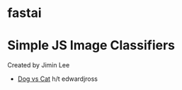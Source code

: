 fastai
================

# Simple JS Image Classifiers
Created by Jimin Lee

-   [Dog vs Cat](https://github.com/masibasi/fastai/tree/main/posts) h/t edwardjross
